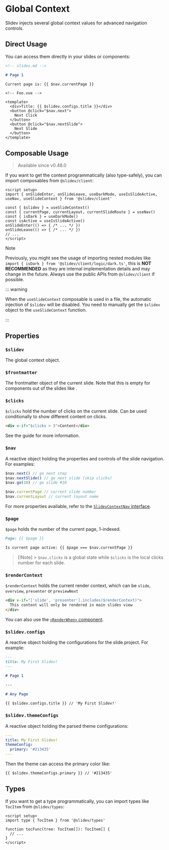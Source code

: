 # Global Context

Slidev injects several global context values for advanced navigation controls.

## Direct Usage

You can access them directly in your slides or components:

```md
<!-- slides.md -->

# Page 1

Current page is: {{ $nav.currentPage }}
```

```vue
<!-- Foo.vue -->

<template>
  <div>Title: {{ $slidev.configs.title }}</div>
  <button @click="$nav.next">
    Next Click
  </button>
  <button @click="$nav.nextSlide">
    Next Slide
  </button>
</template>
```

## Composable Usage

> Available since v0.48.0

If you want to get the context programmatically (also type-safely), you can import composables from `@slidev/client`:

```vue
<script setup>
import { onSlideEnter, onSlideLeave, useDarkMode, useIsSlideActive, useNav, useSlideContext } from '@slidev/client'

const { $slidev } = useSlideContext()
const { currentPage, currentLayout, currentSlideRoute } = useNav()
const { isDark } = useDarkMode()
const isActive = useIsSlideActive()
onSlideEnter(() => { /* ... */ })
onSlideLeave(() => { /* ... */ })
// ...
</script>
```

> [!NOTE]
> Previously, you might see the usage of importing nested modules like `import { isDark } from '@slidev/client/logic/dark.ts'`, this is **NOT RECOMMENDED** as they are internal implementation details and may change in the future. Always use the public APIs from `@slidev/client` if possible.

::: warning

When the `useSlideContext` composable is used in a file, the automatic injection of `$slidev` will be disabled. You need to manually get the `$slidev` object to the `useSlideContext` function.

:::

<SeeAlso :links="['features/slide-hook']" />

## Properties

### `$slidev`

The global context object.

### `$frontmatter`

The frontmatter object of the current slide. Note that this is empty for components out of the slides like <LinkInline link="features/global-layers" />.

### `$clicks`

`$clicks` hold the number of clicks on the current slide. Can be used conditionally to show different content on clicks.

```html
<div v-if="$clicks > 3">Content</div>
```

See the <LinkInline link="guide/animations" /> guide for more information.

### `$nav`

A reactive object holding the properties and controls of the slide navigation. For examples:

```js
$nav.next() // go next step
$nav.nextSlide() // go next slide (skip clicks)
$nav.go(10) // go slide #10

$nav.currentPage // current slide number
$nav.currentLayout // current layout name
```

For more properties available, refer to the [`SlidevContextNav` interface](https://github.com/slidevjs/slidev/blob/main/packages/client/composables/useNav.ts).

### `$page`

`$page` holds the number of the current page, 1-indexed.

```md
Page: {{ $page }}

Is current page active: {{ $page === $nav.currentPage }}
```

> [!Note] > `$nav.clicks` is a global state while `$clicks` is the local clicks number for each slide.

### `$renderContext`

`$renderContext` holds the current render context, which can be `slide`, `overview`, `presenter` or `previewNext`

```md
<div v-if="['slide', 'presenter'].includes($renderContext)">
  This content will only be rendered in main slides view
</div>
```

You can also use the [`<RenderWhen>` component](../builtin/components#renderwhen).

### `$slidev.configs`

A reactive object holding the configurations for the slide project. For example:

```md
---
title: My First Slidev!
---

# Page 1

---

# Any Page

{{ $slidev.configs.title }} // 'My First Slidev!'
```

### `$slidev.themeConfigs`

A reactive object holding the parsed theme configurations:

```yaml
---
title: My First Slidev!
themeConfig:
  primary: '#213435'
---
```

Then the theme can access the primary color like:

```md
{{ $slidev.themeConfigs.primary }} // '#213435'
```

## Types

If you want to get a type programmatically, you can import types like `TocItem` from `@slidev/types`:

```vue
<script setup>
import type { TocItem } from '@slidev/types'

function tocFunc(tree: TocItem[]): TocItem[] {
  // ...
}
</script>
```
